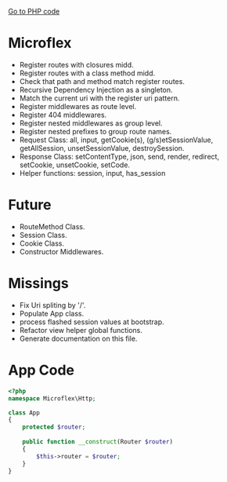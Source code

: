 [Go to PHP code](#app-code)

# Microflex

- Register routes with closures midd.
- Register routes with a class method midd.
- Check that path and method match register routes.
- Recursive Dependency Injection as a singleton.
- Match the current uri with the register uri pattern.
- Register middlewares as route level.
- Register 404 middlewares.
- Register nested middlewares as group level.
- Register nested prefixes to group route names.
- Request Class: all, input, getCookie(s), (g/s)etSessionValue, getAllSession, unsetSessionValue, destroySession.
- Response Class: setContentType, json, send, render, redirect, setCookie, unsetCookie, setCode.
- Helper functions: session, input, has_session

# Future
- RouteMethod Class.
- Session Class.
- Cookie Class.
- Constructor Middlewares.

# Missings
- Fix Uri spliting by '/'.
- Populate App class.
- process flashed session values at bootstrap.
- Refactor view helper global functions.
- Generate documentation on this file.

# App Code
```php
<?php
namespace Microflex\Http;

class App
{
    protected $router;
    
    public function __construct(Router $router)
    {
        $this->router = $router;
    }
}
```
